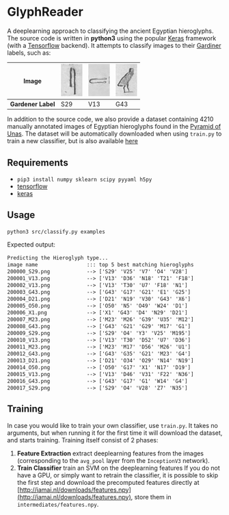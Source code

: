 # GlyphReader
A deeplearning approach to classifying the ancient Egyptian hieroglyphs. The source code is written in **python3** using the popular [Keras](https://keras.io/) framework (with a [Tensorflow](https://keras.io/) backend).
It attempts to classify images to their [Gardiner](https://en.wikipedia.org/wiki/Gardiner's_sign_list) labels, such as:

**Image** | ![GitHub Logo](/examples/200000_S29.png) | ![GitHub Logo](/examples/200001_V13.png) | ![GitHub Logo](/examples/200003_G43.png) 
------------ | ------------ | ------------- | -------------
**Gardener Label** | S29 | V13 | G43

In addition to the source code, we also provide a dataset containing 4210 manually annotated images of Egyptian hieroglyphs found in the [Pyramid of Unas](https://en.wikipedia.org/wiki/Pyramid_of_Unas).
The dataset will be automatically downloaded when using `train.py` to train a new classifier, but is also available [here](http://iamai.nl/downloads/GlyphDataset.zip)

## Requirements
- `pip3 install numpy sklearn scipy pyyaml h5py`
- [tensorflow](https://www.tensorflow.org/get_started/os_setup)
- [keras](https://keras.io/#installation)

## Usage
```
python3 src/classify.py examples
```
Expected output:
```
Predicting the Hieroglyph type...
image name                ::: top 5 best matching hieroglyphs
200000_S29.png            --> ['S29' 'V25' 'V7' 'O4' 'V28']
200001_V13.png            --> ['V13' 'D36' 'N18' 'T21' 'F18']
200002_V13.png            --> ['V13' 'T30' 'U7' 'F18' 'N1']
200003_G43.png            --> ['G43' 'G17' 'G21' 'E1' 'G25']
200004_D21.png            --> ['D21' 'N19' 'V30' 'G43' 'X6']
200005_O50.png            --> ['O50' 'N5' 'O49' 'W24' 'D1']
200006_X1.png             --> ['X1' 'G43' 'D4' 'N29' 'D21']
200007_M23.png            --> ['M23' 'M26' 'G39' 'U35' 'M12']
200008_G43.png            --> ['G43' 'G21' 'G29' 'M17' 'G1']
200009_S29.png            --> ['S29' 'O4' 'Y3' 'V25' 'M195']
200010_V13.png            --> ['V13' 'T30' 'D52' 'U7' 'D36']
200011_M23.png            --> ['M23' 'M17' 'D56' 'M26' 'U1']
200012_G43.png            --> ['G43' 'G35' 'G21' 'M23' 'G4']
200013_D21.png            --> ['D21' 'O34' 'O29' 'N14' 'N19']
200014_O50.png            --> ['O50' 'G17' 'X1' 'N17' 'D19']
200015_V13.png            --> ['V13' 'D46' 'V31' 'F22' 'N36']
200016_G43.png            --> ['G43' 'G17' 'G1' 'W14' 'G4']
200017_S29.png            --> ['S29' 'O4' 'V28' 'Z7' 'N35']
```

## Training
In case you would like to train your own classifier, use `train.py`. It takes no arguments, but when running it for the first time it will download the dataset, and starts training. Training itself consist of 2 phases:

1. **Feature Extraction** extract deeplearning features from the images (corresponding to the `avg_pool` layer from the `InceptionV3` network).
2. **Train Classifier** train an SVM on the deeplearning features
If you do not have a GPU, or simply want to retrain the classifier, it is possible to skip the first step and download the precomputed features directly at [http://iamai.nl/downloads/features.npy](http://iamai.nl/downloads/features.npy), store them in `intermediates/features.npy`.
